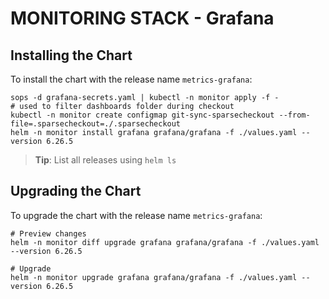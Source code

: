 # MONITORING STACK - Grafana

## Installing the Chart

To install the chart with the release name `metrics-grafana`:

```console
sops -d grafana-secrets.yaml | kubectl -n monitor apply -f -
# used to filter dashboards folder during checkout
kubectl -n monitor create configmap git-sync-sparsecheckout --from-file=.sparsecheckout=./.sparsecheckout
helm -n monitor install grafana grafana/grafana -f ./values.yaml --version 6.26.5
```

> **Tip**: List all releases using `helm ls`

## Upgrading the Chart

To upgrade the chart with the release name `metrics-grafana`:

```console
# Preview changes
helm -n monitor diff upgrade grafana grafana/grafana -f ./values.yaml --version 6.26.5

# Upgrade
helm -n monitor upgrade grafana grafana/grafana -f ./values.yaml --version 6.26.5
```
